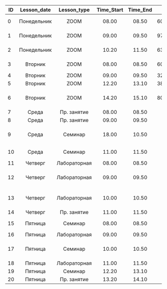 |ID  |Lesson_date|Lesson_type    |Time_Start   |Time_End   |Zoom_ID      |Zoom_pass      |Lesson_room     |Lecturer          |Lesson_name                    |
|----|:---------:|:-------------:|:-----------:|:---------:|:-----------:|:-------------:|:--------------:|:----------------:|:-----------------------------:|
|0   |Понедельник|ZOOM           |08.00        |08.50      |6029575478   |987123456      |-               |Джаримбетова О.С  |Основы предпринимательства     |
|1   |Понедельник|ZOOM           |09.00        |09.50      |9728421361   |SeT9mP         |-               |Кенжебаев Н.Т     |Современная история Казахстана |
|2   |Понедельник|ZOOM           |10.20        |11.50      |6338739160   |987123456      |-               |Джаримбетова О.С  |ИКТ                            |
|3   |Вторник    |ZOOM           |08.00        |08.50      |6029575478   |987123456      |-               |Муханбеткалиева А.К  |Основы предпринимательства     |
|4   |Вторник    |ZOOM           |09.00        |09.50      |3215436300   |987123456      |-               |Муханова Г.Б      |Психология                     |
|5   |Вторник    |ZOOM           |12.20        |13.10      |3899543230   |987123456      |-               |Ташев А.А         |Основы Python                  |
|6   |Вторник    |ZOOM           |14.20        |15.10      |8030405533   |987123456      |-               |Жубанкузова       |Основые инфомационной безопасности|
|7   |Среда      |Пр. занятие    |08.00        |08.50      |-            |-              |303             |Жакупова С.Б      |Иностранный язык               |
|8   |Среда      |Пр. занятие    |09.00        |09.50      |-            |-              |303             |Жакупова С.Б      |Иностранный язык               |
|9   |Среда      |Семинар        |18.00        |10.50      |-            |-              |301             |Жубанкузова       |Основые инфомационной безопасности|
|10  |Среда      |Семинар        |11.00        |11.50      |-            |-              |301             |Джаримбетова О.С  |Основы предпринимательства     |
|11  |Четверг    |Лабораторная   |08.00        |08.50      |-            |-              |207             |Ташев А.А         |Основы Python                  |
|12  |Четверг    |Лабораторная   |09.00        |09.50      |-            |-              |213/308         |Шонайбаева А.Т<br>/ Дуйсембекова Л.С  |Казахский язык|
|13  |Четверг    |Лабораторная   |10.00        |10.50      |-            |-              |213/308         |Шонайбаева А.Т<br>/ Дуйсембекова Л.С  |Казахский язык|
|14  |Четверг    |Пр. занятие    |11.00        |11.50      |-            |-              |Спорт зал       |Болтаев С.Б       |Физ.ра                         |
|15  |Пятница    |Семинар        |08.00        |08.50      |-            |-              |309             |Кенжебаев Н.Т     |Современная история Казахстана |
|16  |Пятница    |Лабораторная   |09.00        |09.50      |-            |-              |207             |Ташев А.А         |Основы Python                  |
|17  |Пятница    |Семинар        |10.00        |10.50      |-            |-              |207             |Жубанкузова       |Основые инфомационной безопасности|
|18  |Пятница    |Лабораторная   |11.00        |11.50      |-            |-              |203             |Бекежанова А.А    |ИКТ                            |
|19  |Пятница    |Семинар        |12.20        |13.10      |-            |-              |303             |Муханова Г.Б      |Психология                     |
|20  |Пятница    |Пр. занятие    |13.20        |14.10      |-            |-              |Спорт зал       |Болтаев С.Б       |Физ.ра                         |
